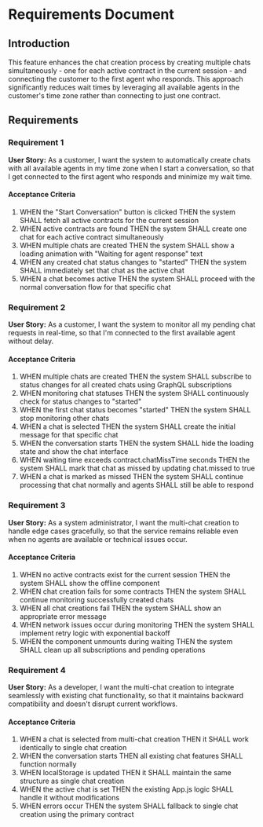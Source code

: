 # Requirements Document

## Introduction

This feature enhances the chat creation process by creating multiple chats simultaneously - one for each active contract in the current session - and connecting the customer to the first agent who responds. This approach significantly reduces wait times by leveraging all available agents in the customer's time zone rather than connecting to just one contract.

## Requirements

### Requirement 1

**User Story:** As a customer, I want the system to automatically create chats with all available agents in my time zone when I start a conversation, so that I get connected to the first agent who responds and minimize my wait time.

#### Acceptance Criteria

1. WHEN the "Start Conversation" button is clicked THEN the system SHALL fetch all active contracts for the current session
2. WHEN active contracts are found THEN the system SHALL create one chat for each active contract simultaneously
3. WHEN multiple chats are created THEN the system SHALL show a loading animation with "Waiting for agent response" text
4. WHEN any created chat status changes to "started" THEN the system SHALL immediately set that chat as the active chat
5. WHEN a chat becomes active THEN the system SHALL proceed with the normal conversation flow for that specific chat

### Requirement 2

**User Story:** As a customer, I want the system to monitor all my pending chat requests in real-time, so that I'm connected to the first available agent without delay.

#### Acceptance Criteria

1. WHEN multiple chats are created THEN the system SHALL subscribe to status changes for all created chats using GraphQL subscriptions
2. WHEN monitoring chat statuses THEN the system SHALL continuously check for status changes to "started"
3. WHEN the first chat status becomes "started" THEN the system SHALL stop monitoring other chats
4. WHEN a chat is selected THEN the system SHALL create the initial message for that specific chat
5. WHEN the conversation starts THEN the system SHALL hide the loading state and show the chat interface
6. WHEN waiting time exceeds contract.chatMissTime seconds THEN the system SHALL mark that chat as missed by updating chat.missed to true
7. WHEN a chat is marked as missed THEN the system SHALL continue processing that chat normally and agents SHALL still be able to respond

### Requirement 3

**User Story:** As a system administrator, I want the multi-chat creation to handle edge cases gracefully, so that the service remains reliable even when no agents are available or technical issues occur.

#### Acceptance Criteria

1. WHEN no active contracts exist for the current session THEN the system SHALL show the offline component
2. WHEN chat creation fails for some contracts THEN the system SHALL continue monitoring successfully created chats
3. WHEN all chat creations fail THEN the system SHALL show an appropriate error message
4. WHEN network issues occur during monitoring THEN the system SHALL implement retry logic with exponential backoff
5. WHEN the component unmounts during waiting THEN the system SHALL clean up all subscriptions and pending operations

### Requirement 4

**User Story:** As a developer, I want the multi-chat creation to integrate seamlessly with existing chat functionality, so that it maintains backward compatibility and doesn't disrupt current workflows.

#### Acceptance Criteria

1. WHEN a chat is selected from multi-chat creation THEN it SHALL work identically to single chat creation
2. WHEN the conversation starts THEN all existing chat features SHALL function normally
3. WHEN localStorage is updated THEN it SHALL maintain the same structure as single chat creation
4. WHEN the active chat is set THEN the existing App.js logic SHALL handle it without modifications
5. WHEN errors occur THEN the system SHALL fallback to single chat creation using the primary contract
